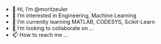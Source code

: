 - 👋 Hi, I’m @moritzeuler
- 👀 I’m interested in Engineering, Machine Learning
- 🌱 I’m currently learning MATLAB, CODESYS, Scikit-Learn
- 💞️ I’m looking to collaborate on ...
- 📫 How to reach me ...

<!---
moritzeuler/moritzeuler is a ✨ special ✨ repository because its `README.md` (this file) appears on your GitHub profile.
You can click the Preview link to take a look at your changes.
--->
